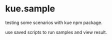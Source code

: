 # kue.sample
testing some scenarios with kue npm package.

use saved scripts to run samples and view result.
